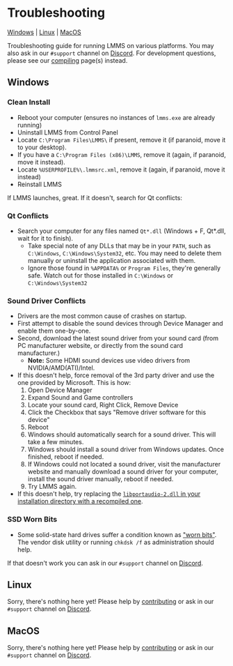 # Troubleshooting
[Windows](#windows) | [Linux](#linux) | [MacOS](#macos)

Troubleshooting guide for running LMMS on various platforms.  You may also ask in our `#support` channel on [Discord](https://lmms.io/chat).  For development questions, please see our [compiling](compiling) page(s) instead.

## Windows

### Clean Install

 * Reboot your computer (ensures no instances of `lmms.exe` are already running)
 * Uninstall LMMS from Control Panel
 * Locate `C:\Program Files\LMMS\` if present, remove it (if paranoid, move it to your desktop).
 * If you have a `C:\Program Files (x86)\LMMS`, remove it (again, if paranoid, move it instead).
 * Locate `%USERPROFILE%\.lmmsrc.xml`, remove it (again, if paranoid, move it instead)
 * Reinstall LMMS
 
If LMMS launches, great.  If it doesn't, search for Qt conflicts:

### Qt Conflicts
 * Search your computer for any files named `Qt*.dll` (Windows + F, Qt*.dll, wait for it to finish).
   * Take special note of any DLLs that may be in your `PATH`, such as `C:\Windows`, `C:\Windows\System32`, etc.  You may need to delete them manually or uninstall the application associated with them.
   * Ignore those found in `%APPDATA%` or `Program Files`, they're generally safe.  Watch out for those installed in `C:\Windows` or `C:\Windows\System32`

### Sound Driver Conflicts
 * Drivers are the most common cause of crashes on startup.
 * First attempt to disable the sound devices through Device Manager and enable them one-by-one.
 * Second, download the latest sound driver from your sound card (from PC manufacturer website, or directly from the sound card manufacturer.)
   * **Note:** Some HDMI sound devices use video drivers from NVIDIA/AMD(ATI)/Intel.
 * If this doesn't help, force removal of the 3rd party driver and use the one provided by Microsoft.  This is how:
   1.  Open Device Manager
   2.  Expand Sound and Game controllers 
   3.  Locate your sound card, Right Click, Remove Device
   4.  Click the Checkbox that says "Remove driver software for this device"
   5.  Reboot
   6.  Windows should automatically search for a sound driver.  This will take a few minutes.
   7.  Windows should install a sound driver from Windows updates.  Once finished, reboot if needed.
   8.  If Windows could not located a sound driver, visit the manufacturer website and manually download a sound driver for your computer, install the sound driver manually, reboot if needed.
   9.  Try LMMS again. 
* If this doesn't help, try replacing the [`libportaudio-2.dll`  in your installation directory with a recompiled one](https://github.com/LMMS/lmms/issues/451#issuecomment-37773385).

### SSD Worn Bits
* Some solid-state hard drives suffer a condition known as ["worn bits"](https://github.com/LMMS/lmms/issues/3488#issuecomment-292051362). 
 The vendor disk utility or running `chkdsk /f` as administration should help. 


If that doesn't work you can ask in our `#support` channel on [Discord](https://lmms.io/chat).

## Linux
Sorry, there's nothing here yet!  Please help by [contributing](https://lmms.io/get-involved/) or ask in our `#support` channel on [Discord](https://lmms.io/chat).


## MacOS
Sorry, there's nothing here yet!  Please help by [contributing](https://lmms.io/get-involved/) or ask in our `#support` channel on [Discord](https://lmms.io/chat).

